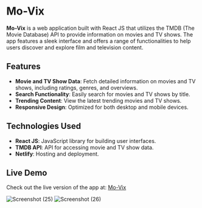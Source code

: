 # Mo-Vix

**Mo-Vix** is a web application built with React JS that utilizes the TMDB (The Movie Database) API to provide information on movies and TV shows. The app features a sleek interface and offers a range of functionalities to help users discover and explore film and television content.

## Features
- **Movie and TV Show Data**: Fetch detailed information on movies and TV shows, including ratings, genres, and overviews.
- **Search Functionality**: Easily search for movies and TV shows by title.
- **Trending Content**: View the latest trending movies and TV shows.
- **Responsive Design**: Optimized for both desktop and mobile devices.

## Technologies Used
- **React JS**: JavaScript library for building user interfaces.
- **TMDB API**: API for accessing movie and TV show data.
- **Netlify**: Hosting and deployment.

## Live Demo
Check out the live version of the app at: [Mo-Vix](https://mo-vix.netlify.app/)


![Screenshot (25)](https://github.com/user-attachments/assets/f062c4f8-a378-48d8-99c8-d8d4d3516810)
![Screenshot (26)](https://github.com/user-attachments/assets/18ca2139-e1ca-456a-8ddb-c902a35ed115)
